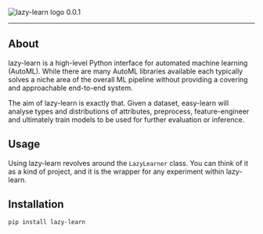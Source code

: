 ![lazy-learn logo](docs/logo/transparent.png)
0.0.1

---

## About

lazy-learn is a high-level Python interface for automated machine learning (AutoML). While there are many AutoML libraries available each typically solves a niche area of the overall ML pipeline without providing a covering and approachable end-to-end system.

The aim of lazy-learn is exactly that. Given a dataset, easy-learn will analyse types and distributions of attributes, preprocess, feature-engineer and ultimately train models to be used for further evaluation or inference. 

## Usage

Using lazy-learn revolves around the `LazyLearner` class. You can think of it as a kind of project, and it is the wrapper for any experiment within lazy-learn.

## Installation

```
pip install lazy-learn
```